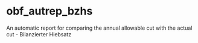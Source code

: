# obf_autrep_bzhs
An automatic report for comparing the annual allowable cut with the actual cut - Bilanzierter Hiebsatz
